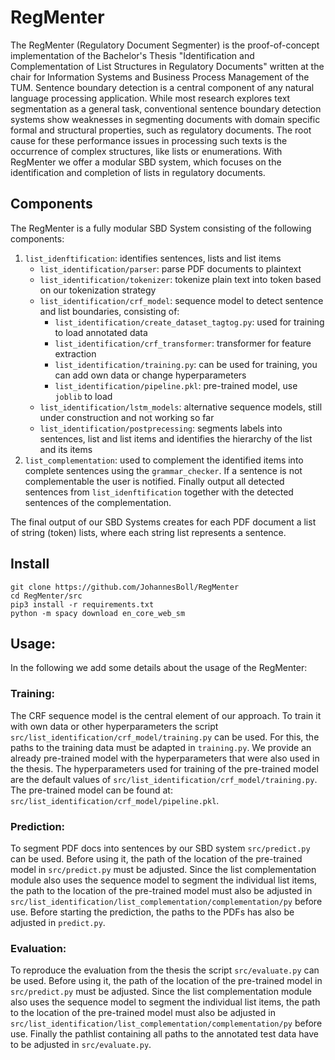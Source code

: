 # RegMenter
The RegMenter (Regulatory Document Segmenter) is the proof-of-concept implementation of the Bachelor's Thesis "Identification and Complementation of
List Structures in Regulatory Documents" written at the chair for Information Systems and Business Process Management of the TUM.
Sentence boundary detection is a central component of any natural language processing application. While most research explores text segmentation as a general task, conventional sentence boundary detection systems show weaknesses in segmenting documents with domain specific formal and structural properties, such as regulatory documents. The root cause for these performance issues in processing such texts is the occurrence of complex structures, like lists or enumerations.
With RegMenter we offer a modular SBD system, which focuses on the identification and completion of lists in regulatory documents.

## Components
The RegMenter is a fully modular SBD System consisting of the following components:
1. `list_idenftification`: identifies sentences, lists and list items
   - `list_identification/parser`: parse PDF documents to plaintext
   - `list_identification/tokenizer`: tokenize plain text into token based on our tokenization strategy
   - `list_identification/crf_model`: sequence model to detect sentence and list boundaries, consisting of:
     - `list_identification/create_dataset_tagtog.py`: used for training to load annotated data
     - `list_identification/crf_transformer`: transformer for feature extraction
     - `list_identification/training.py`: can be used for training, you can add own data or change hyperparameters
     - `list_identification/pipeline.pkl`: pre-trained model, use `joblib` to load
   - `list_identification/lstm_models`: alternative sequence models, still under construction and not working so far
   - `list_identification/postprecessing`: segments labels into sentences, list and list items and identifies the hierarchy of the list and its items
2. `list_complementation`: used to complement the identified items into complete sentences using the `grammar_checker`. If a sentence is not complementable the user is notified. Finally output all detected sentences from `list_idenftification` together with the detected sentences of the complementation.

The final output of our SBD Systems creates for each PDF document a list of string (token) lists, where each string list represents a sentence.

## Install

```
git clone https://github.com/JohannesBoll/RegMenter
cd RegMenter/src
pip3 install -r requirements.txt
python -m spacy download en_core_web_sm
```
## Usage:
In the following we add some details about the usage of the RegMenter: 
### Training:
The CRF sequence model is the central element of our approach. To train it with own data or other hyperparameters the script `src/list_identification/crf_model/training.py` can be used. For this, the paths to the training data must be adapted in `training.py`.
We provide an already pre-trained model with the hyperparameters that were also used in the thesis. The hyperparameters used for training of the pre-trained model are the default values of `src/list_identification/crf_model/training.py`. The pre-trained model can be found at: `src/list_identification/crf_model/pipeline.pkl`.

### Prediction:
To segment PDF docs into sentences by our SBD system `src/predict.py` can be used. Before using it, the path of the location of the pre-trained model in `src/predict.py` must be adjusted. Since the list complementation module also uses the sequence model to segment the individual list items, the path to the location of the pre-trained model must also be adjusted in `src/list_identification/list_complementation/complementation/py` before use.
Before starting the prediction, the paths to the PDFs has also be adjusted in `predict.py`.

### Evaluation:
To reproduce the evaluation from the thesis the script `src/evaluate.py` can be used. Before using it, the path of the location of the pre-trained model in `src/predict.py` must be adjusted. Since the list complementation module also uses the sequence model to segment the individual list items, the path to the location of the pre-trained model must also be adjusted in `src/list_identification/list_complementation/complementation/py` before use. Finally the pathlist containing all paths to the annotated test data have to be adjusted in `src/evaluate.py`.